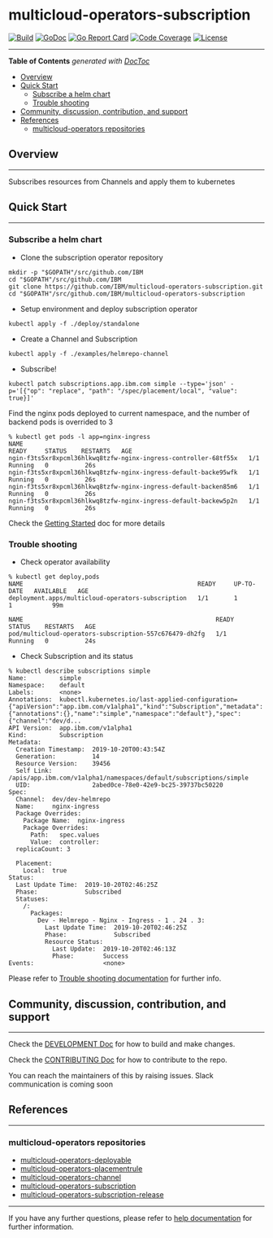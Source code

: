 # multicloud-operators-subscription

[![Build](http://35.227.205.240/badge.svg?jobs=build_multicloud-operators-subscription)](http://35.227.205.240/?job=images_multicloud-operators-subscription_postsubmit)
[![GoDoc](https://godoc.org/github.com/IBM/multicloud-operators-subscription?status.svg)](https://godoc.org/github.com/IBM/multicloud-operators-subscription)
[![Go Report Card](https://goreportcard.com/badge/github.com/IBM/multicloud-operators-subscription)](https://goreportcard.com/report/github.com/IBM/multicloud-operators-subscription)
[![Code Coverage](https://codecov.io/gh/IBM/multicloud-operators-subscription/branch/master/graphs/badge.svg?branch=master)](https://codecov.io/gh/IBM/multicloud-operators-subscription?branch=master)
[![License](https://img.shields.io/:license-apache-blue.svg)](http://www.apache.org/licenses/LICENSE-2.0.html)

------

<!-- START doctoc generated TOC please keep comment here to allow auto update -->
<!-- DON'T EDIT THIS SECTION, INSTEAD RE-RUN doctoc TO UPDATE -->
**Table of Contents**  *generated with [DocToc](https://github.com/thlorenz/doctoc)*

- [Overview](#overview)
- [Quick Start](#quick-start)
    - [Subscribe a helm chart](#subscribe-a-helm-chart)
    - [Trouble shooting](#trouble-shooting)
- [Community, discussion, contribution, and support](#community-discussion-contribution-and-support)
- [References](#references)
    - [multicloud-operators repositories](#multicloud-operators-repositories)

<!-- END doctoc generated TOC please keep comment here to allow auto update -->

## Overview

------

Subscribes resources from Channels and apply them to kubernetes

## Quick Start

------

### Subscribe a helm chart

- Clone the subscription operator repository

```shell
mkdir -p "$GOPATH"/src/github.com/IBM
cd "$GOPATH"/src/github.com/IBM
git clone https://github.com/IBM/multicloud-operators-subscription.git
cd "$GOPATH"/src/github.com/IBM/multicloud-operators-subscription
```

- Setup environment and deploy subscription operator

```shell
kubectl apply -f ./deploy/standalone
```

- Create a Channel and Subscription

```shell
kubectl apply -f ./examples/helmrepo-channel
```

- Subscribe!

```shell
kubectl patch subscriptions.app.ibm.com simple --type='json' -p='[{"op": "replace", "path": "/spec/placement/local", "value": true}]'
```

Find the nginx pods deployed to current namespace, and the number of backend pods is overrided to 3

```shell
% kubectl get pods -l app=nginx-ingress
NAME                                                              READY     STATUS    RESTARTS   AGE
ngin-f3ts5xr8xpcml36hlkwq8tzfw-nginx-ingress-controller-68tf55x   1/1       Running   0          26s
ngin-f3ts5xr8xpcml36hlkwq8tzfw-nginx-ingress-default-backe95wfk   1/1       Running   0          26s
ngin-f3ts5xr8xpcml36hlkwq8tzfw-nginx-ingress-default-backen85m6   1/1       Running   0          26s
ngin-f3ts5xr8xpcml36hlkwq8tzfw-nginx-ingress-default-backew5p2n   1/1       Running   0          26s
```

Check the [Getting Started](docs/getting_started) doc for more details

### Trouble shooting

- Check operator availability

```shell
% kubectl get deploy,pods
NAME                                                READY     UP-TO-DATE   AVAILABLE   AGE
deployment.apps/multicloud-operators-subscription   1/1       1            1           99m

NAME                                                     READY     STATUS    RESTARTS   AGE
pod/multicloud-operators-subscription-557c676479-dh2fg   1/1       Running   0          24s
```

- Check Subscription and its status

```shell
% kubectl describe subscriptions simple
Name:         simple
Namespace:    default
Labels:       <none>
Annotations:  kubectl.kubernetes.io/last-applied-configuration={"apiVersion":"app.ibm.com/v1alpha1","kind":"Subscription","metadata":{"annotations":{},"name":"simple","namespace":"default"},"spec":{"channel":"dev/d...
API Version:  app.ibm.com/v1alpha1
Kind:         Subscription
Metadata:
  Creation Timestamp:  2019-10-20T00:43:54Z
  Generation:          14
  Resource Version:    39456
  Self Link:           /apis/app.ibm.com/v1alpha1/namespaces/default/subscriptions/simple
  UID:                 2abed0ce-78e0-42e9-bc25-39737bc50220
Spec:
  Channel:  dev/dev-helmrepo
  Name:     nginx-ingress
  Package Overrides:
    Package Name:  nginx-ingress
    Package Overrides:
      Path:   spec.values
      Value:  controller:
  replicaCount: 3

  Placement:
    Local:  true
Status:
  Last Update Time:  2019-10-20T02:46:25Z
  Phase:             Subscribed
  Statuses:
    /:
      Packages:
        Dev - Helmrepo - Nginx - Ingress - 1 . 24 . 3:
          Last Update Time:  2019-10-20T02:46:25Z
          Phase:             Subscribed
          Resource Status:
            Last Update:  2019-10-20T02:46:13Z
            Phase:        Success
Events:                   <none>
```

Please refer to [Trouble shooting documentation](docs/trouble_shooting.md) for further info.

## Community, discussion, contribution, and support

------

Check the [DEVELOPMENT Doc](docs/development.md) for how to build and make changes.

Check the [CONTRIBUTING Doc](CONTRIBUTING.md) for how to contribute to the repo.

You can reach the maintainers of this by raising issues. Slack communication is coming soon

## References

------

### multicloud-operators repositories

- [multicloud-operators-deployable](https://github.com/IBM/multicloud-operators-deployable)
- [multicloud-operators-placementrule](https://github.com/IBM/multicloud-operators-placementrule)
- [multicloud-operators-channel](https://github.com/IBM/multicloud-operators-channel)
- [multicloud-operators-subscription](https://github.com/IBM/multicloud-operators-subscription)
- [multicloud-operators-subscription-release](https://github.com/IBM/multicloud-operators-subscription-release)

------

If you have any further questions, please refer to
[help documentation](docs/help.md) for further information.
